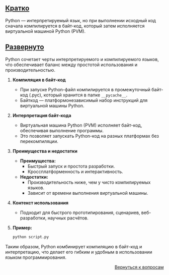 ## <u>Кратко</u>

Python — интерпретируемый язык, но при выполнении исходный код сначала компилируется в байт-код, который затем
исполняется виртуальной машиной Python (PVM).

## <u>Развернуто</u>

Python сочетает черты интерпретируемого и компилируемого языков, что обеспечивает баланс между простотой использования и
производительностью.

1. **Компиляция в байт-код**
    - При запуске Python-файл компилируется в промежуточный байт-код (.pyc), который хранится в папке `__pycache__`.
    - Байткод — платформонезависимый набор инструкций для виртуальной машины Python.

2. **Интерпретация байт-кода**
    - Виртуальная машина Python (PVM) исполняет байт-код, обеспечивая выполнение программы.
    - Это позволяет запускать Python-код на разных платформах без перекомпиляции.

3. **Преимущества и недостатки**
    - **Преимущества:**
        - Быстрый запуск и простота разработки.
        - Кроссплатформенность и интерактивность.
    - **Недостатки:**
        - Производительность ниже, чем у чисто компилируемых языков.
        - Зависит от времени выполнения виртуальной машины.

4. **Контекст использования**
    - Подходит для быстрого прототипирования, сценариев, веб-разработки, научных расчётов.

5. **Пример:**
    ```bash
    python script.py
    ```

Таким образом, Python комбинирует компиляцию в байт-код и интерпретацию, что делает его гибким и удобным в использовании
языком программирования.

<div align="right">

[Вернуться к вопросам](../Вопросы.md)

</div>
